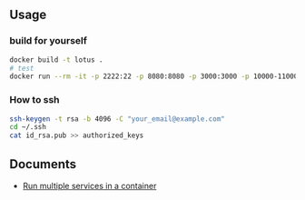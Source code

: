 ## Usage

### build for yourself

```bash
docker build -t lotus .
# test
docker run --rm -it -p 2222:22 -p 8080:8080 -p 3000:3000 -p 10000-11000:10000-11000 -v $HOME/.ssh:/home/deploy/.ssh -v $HOME/workspace:/workspace lotus:latest
```

### How to ssh

```bash
ssh-keygen -t rsa -b 4096 -C "your_email@example.com"
cd ~/.ssh
cat id_rsa.pub >> authorized_keys
```

## Documents

-   [Run multiple services in a container](https://docs.docker.com/config/containers/multi-service_container/)

